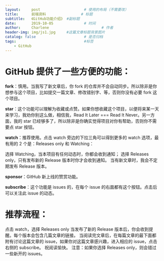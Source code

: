 ```yaml
---
layout:     post   				    # 使用的布局（不需要改）
title:      前端资料 				# 标题 
subtitle:   《GitHub功能介绍》 #副标题
date:       2019-10-05 				# 时间
author:     Charlene 						# 作者
header-img: img/js1.jpg 	#这篇文章标题背景图片
catalog: false 						# 是否归档
tags:								#标签
    - GitHub
---
```

# GitHub 提供了一些方便的功能：

**fork**：慎用。当我写了新文章后，你 fork 的仓库并不会自动同步。所以除非是你想参与这个项目，比如提交一篇文章、修改错别字、等，否则你没有必要 fork 这个项目。

**star**：这个功能可以理解为收藏或点赞。如果你想收藏这个项目，以便将来某一天来学习，我劝你别这么做，相信我，Read It Later === Read It Never。另一方面，我的 star 已经够多了，所以除非是你确实觉得项目对你有帮助，否则你不需要点 star 按钮。

**watch**：推荐使用。点击 watch 旁边的下拉三角可以得到更多的 watch 选项，最有用的 2 个是：Releases only 和 Watching：

选择 Watching，当本项目有任何动态时，你都会收到通知；
选择 Releases only，只有发布新的 Release 版本时你才会收到通知。
当有新文章时，我会不定期发布 Release 版本。

**sponsor**：GitHub 新上线的赞赏功能。

**subscribe**：这个功能是 issues 的，在每个 issue 的右面都有这个按钮。点击后可以关注此 issue 的动态。

# 推荐流程：

点击 watch，选择 Releases only
当发布了新的 Release 版本后，你会收到提醒。每个版本会包含几篇文章的链接。
当阅读完文章后，在每篇文章的最下面都附有讨论这篇文章的 issue，如果你对这篇文章感兴趣，进入相应的 issue，点击右侧的 subscribe。
祝阅读愉快。
注意：如果你选择 Releases only，则会错过一些新开的 issues。


